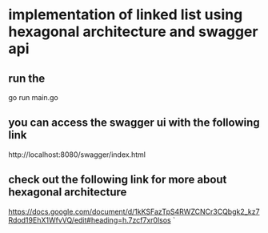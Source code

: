 # implementation of linked list using hexagonal architecture and swagger api

## run the 
  go run main.go 
## you can access the swagger ui with the following link 
 http://localhost:8080/swagger/index.html
## check out the following link for more about hexagonal architecture
 https://docs.google.com/document/d/1kKSFazTpS4RWZCNCr3CQbgk2_kz7Rdod19EhX1WfvVQ/edit#heading=h.7zcf7xr0lsos
`
